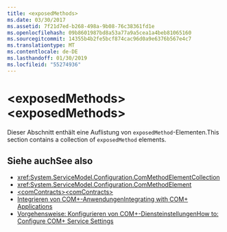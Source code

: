 ```yaml
---
title: <exposedMethods>
ms.date: 03/30/2017
ms.assetid: 7f21d7ed-b268-498a-9b08-76c38361fd1e
ms.openlocfilehash: 09b8601987bd8a53a77a9a5cea1a4beb81065160
ms.sourcegitcommit: 14355b4b2fe5bcf874cac96d0a9e6376b567e4c7
ms.translationtype: MT
ms.contentlocale: de-DE
ms.lasthandoff: 01/30/2019
ms.locfileid: "55274936"
---
```

# <a name="exposedmethods"></a><span data-ttu-id="10a1c-101">\<exposedMethods></span><span class="sxs-lookup"><span data-stu-id="10a1c-101">\<exposedMethods></span></span>
<span data-ttu-id="10a1c-102">Dieser Abschnitt enthält eine Auflistung von `exposedMethod`-Elementen.</span><span class="sxs-lookup"><span data-stu-id="10a1c-102">This section contains a collection of `exposedMethod` elements.</span></span>  
  
## <a name="see-also"></a><span data-ttu-id="10a1c-103">Siehe auch</span><span class="sxs-lookup"><span data-stu-id="10a1c-103">See also</span></span>
- <xref:System.ServiceModel.Configuration.ComMethodElementCollection>
- <xref:System.ServiceModel.Configuration.ComMethodElement>
- [<span data-ttu-id="10a1c-104">\<comContracts></span><span class="sxs-lookup"><span data-stu-id="10a1c-104">\<comContracts></span></span>](../../../../../docs/framework/configure-apps/file-schema/wcf/comcontracts.md)
- [<span data-ttu-id="10a1c-105">Integrieren von COM+-Anwendungen</span><span class="sxs-lookup"><span data-stu-id="10a1c-105">Integrating with COM+ Applications</span></span>](../../../../../docs/framework/wcf/feature-details/integrating-with-com-plus-applications.md)
- [<span data-ttu-id="10a1c-106">Vorgehensweise: Konfigurieren von COM+-Diensteinstellungen</span><span class="sxs-lookup"><span data-stu-id="10a1c-106">How to: Configure COM+ Service Settings</span></span>](../../../../../docs/framework/wcf/feature-details/how-to-configure-com-service-settings.md)
